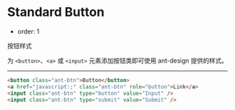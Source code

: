 # Standard Button

- order: 1 

按钮样式

为 `<button>`、`<a>` 或 `<input>` 元素添加按钮类即可使用 ant-design 提供的样式。

---

````html
<button class="ant-btn">Button</button>
<a href="javascript:;" class="ant-btn" role="button">Link</a>
<input class="ant-btn" type="button" value="Input" />
<input class="ant-btn" type="submit" value="Submit" />
````
